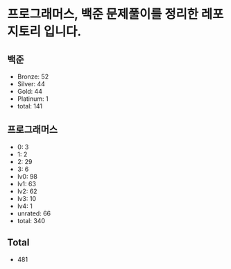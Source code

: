 # 프로그래머스, 백준 문제풀이를 정리한 레포지토리 입니다. 

## 백준
- Bronze: 52
- Silver: 44
- Gold: 44
- Platinum: 1
- total: 141

## 프로그래머스
- 0: 3
- 1: 2
- 2: 29
- 3: 6
- lv0: 98
- lv1: 63
- lv2: 62
- lv3: 10
- lv4: 1
- unrated: 66
- total: 340

## Total
- 481

